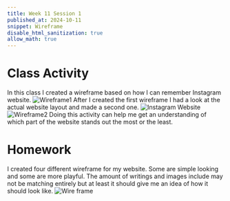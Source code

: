 ```yaml
---
title: Week 11 Session 1
published_at: 2024-10-11
snippet: Wireframe
disable_html_sanitization: true
allow_math: true
---
```


# Class Activity
In this class I created a wireframe based on how I can remember Instagram website.
![Wireframe1](W11S1_1.png)
After I created the first wireframe I had a look at the actual website layout and made a second one.
![Instagram Website](Insta_page.png)
![Wireframe2](W11S1_2.png)
Doing this activity can help me get an understanding of which part of the website stands out the most or the least.

# Homework
I created four different wireframe for my website. Some are simple looking and some are more playful. The amount of writings and images include may not be matching entirely but at least it should give me an idea of how it should look like.
![Wire frame](W11S1_3.png)